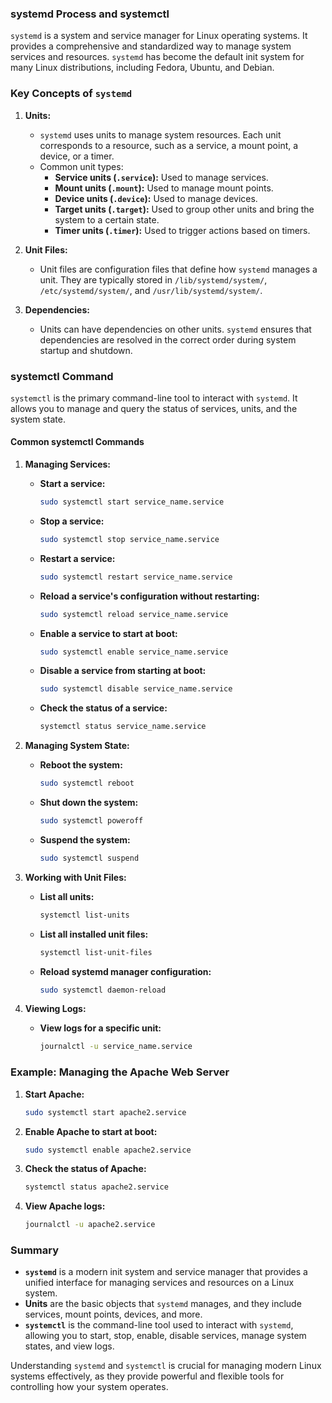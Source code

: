 ### systemd Process and systemctl

`systemd` is a system and service manager for Linux operating systems. It provides a comprehensive and standardized way to manage system services and resources. `systemd` has become the default init system for many Linux distributions, including Fedora, Ubuntu, and Debian.

### Key Concepts of `systemd`

1. **Units:**
   - `systemd` uses units to manage system resources. Each unit corresponds to a resource, such as a service, a mount point, a device, or a timer.
   - Common unit types:
     - **Service units (`.service`):** Used to manage services.
     - **Mount units (`.mount`):** Used to manage mount points.
     - **Device units (`.device`):** Used to manage devices.
     - **Target units (`.target`):** Used to group other units and bring the system to a certain state.
     - **Timer units (`.timer`):** Used to trigger actions based on timers.

2. **Unit Files:**
   - Unit files are configuration files that define how `systemd` manages a unit. They are typically stored in `/lib/systemd/system/`, `/etc/systemd/system/`, and `/usr/lib/systemd/system/`.

3. **Dependencies:**
   - Units can have dependencies on other units. `systemd` ensures that dependencies are resolved in the correct order during system startup and shutdown.

### systemctl Command

`systemctl` is the primary command-line tool to interact with `systemd`. It allows you to manage and query the status of services, units, and the system state.

#### Common systemctl Commands

1. **Managing Services:**
   - **Start a service:**
     ```bash
     sudo systemctl start service_name.service
     ```
   - **Stop a service:**
     ```bash
     sudo systemctl stop service_name.service
     ```
   - **Restart a service:**
     ```bash
     sudo systemctl restart service_name.service
     ```
   - **Reload a service's configuration without restarting:**
     ```bash
     sudo systemctl reload service_name.service
     ```
   - **Enable a service to start at boot:**
     ```bash
     sudo systemctl enable service_name.service
     ```
   - **Disable a service from starting at boot:**
     ```bash
     sudo systemctl disable service_name.service
     ```
   - **Check the status of a service:**
     ```bash
     systemctl status service_name.service
     ```

2. **Managing System State:**
   - **Reboot the system:**
     ```bash
     sudo systemctl reboot
     ```
   - **Shut down the system:**
     ```bash
     sudo systemctl poweroff
     ```
   - **Suspend the system:**
     ```bash
     sudo systemctl suspend
     ```

3. **Working with Unit Files:**
   - **List all units:**
     ```bash
     systemctl list-units
     ```
   - **List all installed unit files:**
     ```bash
     systemctl list-unit-files
     ```
   - **Reload systemd manager configuration:**
     ```bash
     sudo systemctl daemon-reload
     ```

4. **Viewing Logs:**
   - **View logs for a specific unit:**
     ```bash
     journalctl -u service_name.service
     ```

### Example: Managing the Apache Web Server

1. **Start Apache:**
   ```bash
   sudo systemctl start apache2.service
   ```

2. **Enable Apache to start at boot:**
   ```bash
   sudo systemctl enable apache2.service
   ```

3. **Check the status of Apache:**
   ```bash
   systemctl status apache2.service
   ```

4. **View Apache logs:**
   ```bash
   journalctl -u apache2.service
   ```

### Summary

- **`systemd`** is a modern init system and service manager that provides a unified interface for managing services and resources on a Linux system.
- **Units** are the basic objects that `systemd` manages, and they include services, mount points, devices, and more.
- **`systemctl`** is the command-line tool used to interact with `systemd`, allowing you to start, stop, enable, disable services, manage system states, and view logs.

Understanding `systemd` and `systemctl` is crucial for managing modern Linux systems effectively, as they provide powerful and flexible tools for controlling how your system operates.
